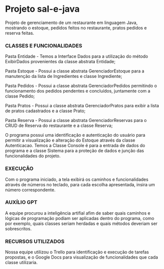 # Projeto sal-e-java
Projeto de gerenciamento de um restaurante em linguagem Java, mostrando o estoque, pedidos feitos no restaurante, pratos pedidos e reserva feitas.

### CLASSES E FUNCIONALIDADES
Pasta Entidade - Temos a Interface Dados para a utilização do método ExibirDados provenientes da classe abstrata Entidade;

Pasta Estoque - Possui a classe abstrata GerenciadorEstoque para a manutenção da lista de Ingredientes e classe Ingrediente;

Pasta Pedidos - Possui a classe abstrata GerenciadorPedidos permitindo o funcionamento dos pedidos pendentes e concluídos, juntamente com a classe Pedido;

Pasta Pratos - Possui a classe abstrata GerenciadorPratos para exibir a lista de pratos cadastrados e a classe Prato;

Pasta Reserva - Possui a classe abstrata GerenciadorReservas para o CRUD de Reserva do restaurante e a classe Reserva;

O programa possui uma identificação e autenticação do usuário para permitir a visualização e alteração do Estoque através da classe Autenticacao. Temos a Classe Console é para a entrada de dados do programa e a classe Sistema para a proteção de dados e junção das funcionalidades do projeto. 

### EXECUÇÃO
Com o programa iniciado, a tela exibirá os caminhos e funcionalidades através de números no teclado, para cada escolha apresentada, insira um número correspondente.

### AUXÍLIO GPT
A equipe procurou a inteligência artifial afim de saber quais caminhos e lógicas de programação podiam ser aplicadas dentro do programa, como por exemplo, quais classes seriam herdadas e quais métodos deveriam ser sobrescritos.

### RECURSOS UTILIZADOS
Nossa equipe utilizou o Trello para identificação e execução de tarefas propostas, e o Google Docs para visualização de funcionalidades que cada classe utilizaria.

